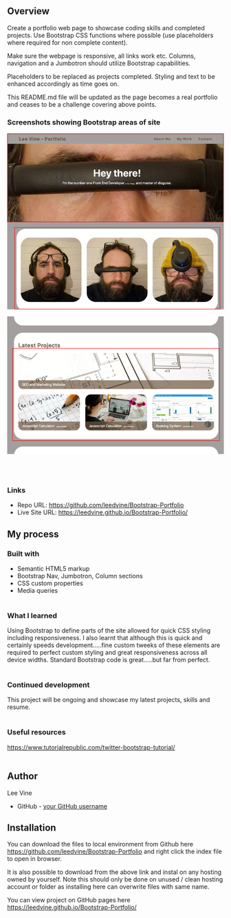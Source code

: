 ## Overview

Create a portfolio web page to showcase coding skills and completed projects. Use Bootstrap CSS functions where possible (use placeholders where required for non complete content). 

Make sure the webpage is responsive, all links work etc. Columns, navigation and a Jumbotron should utilize Bootstrap capabilities.

Placeholders to be replaced as projects completed. Styling and text to be enhanced accordingly as time goes on.

This README.md file will be updated as the page becomes a real portfolio and ceases to be a challenge covering above points.

### Screenshots showing Bootstrap areas of site

![](./images/screenshot1.jpg)

<br><br>

### Links

- Repo URL: https://github.com/leedvine/Bootstrap-Portfolio
- Live Site URL: https://leedvine.github.io/Bootstrap-Portfolio/

## My process

### Built with

- Semantic HTML5 markup
- Bootstrap Nav, Jumbotron, Column sections
- CSS custom properties
- Media queries
<br><br>
### What I learned

Using Bootstrap to define parts of the site allowed for quick CSS styling including responsiveness. I also learnt that although this is quick and certainly speeds development.....fine custom tweeks of these elements are required to perfect custom styling and great responsiveness across all device widths. Standard Bootstrap code is great.....but far from perfect.
<br><br>
### Continued development

This project will be ongoing and showcase my latest projects, skills and resume. 
<br><br>
### Useful resources

https://www.tutorialrepublic.com/twitter-bootstrap-tutorial/
<br><br>
## Author
  Lee Vine
- GitHub - [your GitHub username](https://github.com/leedvine)

## Installation

You can download the files to local environment from Github here https://github.com/leedvine/Bootstrap-Portfolio and right click the index file to open in browser.

It is also possible to download from the above link and instal on any hosting owned by yourself. Note this should only be done on unused / clean hosting account or folder as installing here can overwrite files with same name.

You can view project on GitHub pages here https://leedvine.github.io/Bootstrap-Portfolio/

